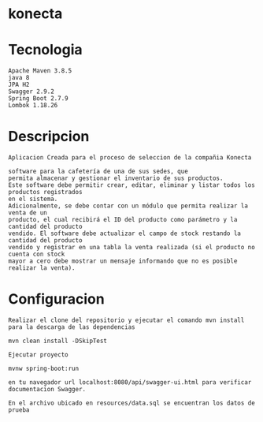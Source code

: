 # konecta

# Tecnologia

	Apache Maven 3.8.5
	java 8
	JPA H2	
	Swagger 2.9.2
	Spring Boot 2.7.9
	Lombok 1.18.26


# Descripcion

	Aplicacion Creada para el proceso de seleccion de la compañia Konecta

	software para la cafetería de una de sus sedes, que
	permita almacenar y gestionar el inventario de sus productos.
	Este software debe permitir crear, editar, eliminar y listar todos los productos registrados
	en el sistema.
	Adicionalmente, se debe contar con un módulo que permita realizar la venta de un
	producto, el cual recibirá el ID del producto como parámetro y la cantidad del producto
	vendido. El software debe actualizar el campo de stock restando la cantidad del producto
	vendido y registrar en una tabla la venta realizada (si el producto no cuenta con stock
	mayor a cero debe mostrar un mensaje informando que no es posible realizar la venta).

# Configuracion

	Realizar el clone del repositorio y ejecutar el comando mvn install para la descarga de las dependencias

	mvn clean install -DSkipTest

	Ejecutar proyecto 

	mvnw spring-boot:run

	en tu navegador url localhost:8080/api/swagger-ui.html para verificar documentacion Swagger.

	En el archivo ubicado en resources/data.sql se encuentran los datos de prueba


